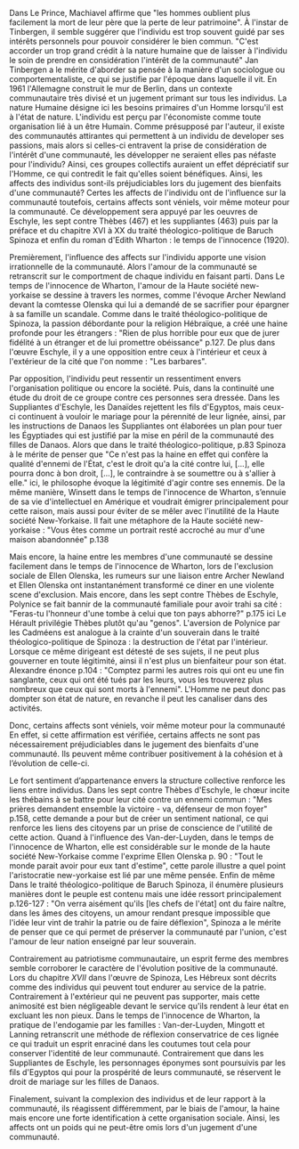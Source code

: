 Dans Le Prince, Machiavel affirme que "les hommes oublient plus facilement la mort de leur père que la perte de leur patrimoine". À l'instar de Tinbergen, il semble suggérer que l'individu est trop souvent guidé par ses intérêts personnels pour pouvoir considérer le bien commun.
"C'est accorder un trop grand crédit à la nature humaine que de laisser à l'individu le soin de prendre en considération l'intérêt de la communauté" 
Jan Tinbergen a le mérite d'aborder sa pensée à la manière d'un sociologue ou comportementaliste, ce qui se justifie par l'époque dans laquelle il vit. En 1961 l'Allemagne construit le mur de Berlin, dans un contexte communautaire très divisé et un jugement primant sur tous les individus. 
La nature Humaine désigne ici les besoins primaires d'un Homme lorsqu'il est à l'état de nature. 
L'individu est perçu par l'économiste comme toute organisation lié à un être Humain.
Comme présupposé par l'auteur, il existe des communautés attirantes qui permettent à un individu de developer ses passions, mais alors si celles-ci entravent la prise de considération de l'intérêt d'une communauté, les développer ne seraient elles pas néfaste pour l'individu? Ainsi, ces groupes collectifs auraient un effet dépréciatif sur l'Homme, ce qui contredit le fait qu'elles soient bénéfiques. 
Ainsi, les affects des individus sont-ils préjudiciables lors du jugement des bienfaits d'une communauté? 
Certes les affects de l'individu ont de l'influence sur la communauté toutefois, certains affects sont véniels, voir même moteur pour la communauté. 
Ce développement sera appuyé par les oeuvres de Eschyle, les sept contre Thèbes (467) et les suppliantes (463) puis par la préface et du chapitre XVI à XX du traité théologico-politique de Baruch Spinoza et enfin du roman d'Edith Wharton : le temps de l'innocence (1920).

Premièrement, l'influence des affects sur l'individu apporte une vision irrationnelle de la communauté.
Alors l'amour de la communauté se retranscrit sur le comportment de chaque individu en faisant parti. Dans Le temps de l'innocence de Wharton, l'amour de la Haute société new-yorkaise se dessine à travers les normes, comme l'évoque Archer Newland devant la comtesse Olenska qui lui a demandé de se sacrifier pour épargner à sa famille un scandale. Comme dans le traité théologico-politique de Spinoza, la passion débordante pour la religion Hébraïque, a créé une haine profonde pour les étrangers : "Rien de plus horrible pour eux que de jurer fidélité à un étranger et de lui promettre obéissance" p.127. De plus dans l'œuvre Eschyle, il y a une opposition entre ceux à l'intérieur et ceux à l'extérieur de la cité que l'on nomme : "Les barbares".

Par opposition, l'individu peut ressentir un ressentiment envers l'organisation politique ou encore la société. Puis, dans la continuité une étude du droit de ce groupe contre ces personnes sera dressée. 
Dans les Suppliantes d'Eschyle, les Danaïdes rejettent les fils d'Egyptos, mais ceux-ci continuent à vouloir le mariage pour la pérennité de leur lignée, ainsi, par les instructions de Danaos les Suppliantes ont élaborées un plan pour tuer les Égyptiades qui est justifié par la mise en péril de la communauté des filles de Danaos. Alors que dans le traité théologico-politique, p.83 Spinoza à le mérite de penser que "Ce n'est pas la haine en effet qui confère la qualité d'ennemi de l'État, c'est le droit qu'a la cité contre lui, \[..\.], elle pourra donc à bon droit, \[...\], le contraindre à se soumettre ou à s'allier à elle." ici, le philosophe évoque la légitimité d'agir contre ses ennemis. De la même manière,  Winsett dans le temps de l'innocence de Wharton, s’ennuie de sa vie d'intellectuel en Amérique et voudrait émigrer principalement pour cette raison, mais aussi pour éviter de se mêler avec l'inutilité de la Haute société New-Yorkaise. Il fait une métaphore de la Haute société new-yorkaise : "Vous êtes comme un portrait resté accroché au mur d'une maison abandonnée" p.138

Mais encore, la haine entre les membres d'une communauté se dessine facilement dans le temps de l'innocence de Wharton, lors de l'exclusion sociale de Ellen Olenska, les rumeurs sur une liaison entre Archer Newland et Ellen Olenska ont instantanément transformé ce diner en une violente scene d'exclusion. Mais encore, dans les sept contre Thèbes de Eschyle, Polynice se fait bannir de la communauté familiale pour avoir trahi sa cité : "Feras-tu l'honneur d'une tombe à celui que ton pays abhorre?" p.175 ici Le Hérault privilégie Thèbes plutôt qu'au "genos". L'aversion de Polynice par les Cadméens est analogue à la crainte d'un souverain dans le traité théologico-politique de Spinoza : la destruction de l'état par l'intérieur. Lorsque ce même dirigeant est détesté de ses sujets, il ne peut plus gouverner en toute légitimité, ainsi il n'est plus un bienfaiteur pour son état. Alexandre énonce p.104 : "Comptez parmi les autres rois qui ont eu une fin sanglante, ceux qui ont été tués par les leurs, vous les trouverez plus nombreux que ceux qui sont morts à l'ennemi". 
L'Homme ne peut donc pas dompter son état de nature, en revanche il peut les canaliser dans des activités. 

Donc, certains affects sont véniels, voir même moteur pour la communauté
En effet, si cette affirmation est vérifiée, certains affects ne sont pas nécessairement préjudiciables dans le jugement des bienfaits d'une communauté. Ils peuvent même contribuer positivement à la cohésion et à l’évolution de celle-ci.

Le fort sentiment d’appartenance envers la structure collective renforce les liens entre individus. Dans les sept contre Thèbes d'Eschyle, le chœur incite les thébains à se battre pour leur cité contre un ennemi commun : "Mes prières demandent ensemble la victoire - va, défenseur de mon foyer" p.158, cette demande a pour but de créer un sentiment national, ce qui renforce les liens des citoyens par un prise de conscience de l'utilité de cette action. Quand à l'influence des Van-der-Luyden, dans le temps de l'innocence de Wharton, elle est considérable sur le monde de la haute société New-Yorkaise comme l'exprime Ellen Olenska p. 90 : "Tout le monde parait avoir pour eux tant d'estime", cette parole illustre a quel point l'aristocratie new-yorkaise est lié par une même pensée. Enfin de même Dans le traité théologico-politique de Baruch Spinoza, il énumère plusieurs manières dont le peuple est contenu mais une idée ressort principalement p.126-127 : "On verra aisément qu'ils \[les chefs de l'état\] ont du faire naître, dans les âmes des citoyens, un amour rendant presque impossible que l'idée leur vint de trahir la patrie ou de faire déflexion", Spinoza a le mérite de penser que ce qui permet de préserver la communauté par l'union, c'est l'amour de leur nation enseigné par leur souverain. 

Contrairement au patriotisme communautaire, un esprit ferme des membres semble corroborer le caractère de l'évolution positive de la communauté. 
Lors du chapitre $XVII$ dans l'œuvre de Spinoza, Les Hébreux sont décrits comme des individus qui peuvent tout endurer au service de la patrie. Contrairement à l'extérieur qui ne peuvent pas supporter, mais cette animosité est bien négligeable devant le service qu'ils rendent à leur état en excluant les non pieux. Dans le temps de l'innocence de Wharton, la pratique de l'endogamie par les familles : Van-der-Luyden, Mingott et Lanning retranscrit une méthode de réflexion conservatrice de ces lignée ce qui traduit un esprit enraciné dans les coutumes tout cela pour conserver l'identité de leur communauté. Contrairement que dans les Suppliantes de Eschyle, les personnages éponymes sont poursuivis par les fils d'Egyptos qui pour la prospérité de leurs communauté, se réservent le droit de mariage sur les filles de Danaos.

Finalement, suivant la complexion des individus et de leur rapport à la communauté, ils réagissent différemment, par le biais de l'amour, la haine mais encore une forte identification à cette organisation sociale. Ainsi, les affects ont un poids qui ne peut-être omis lors d'un jugement d'une communauté. 